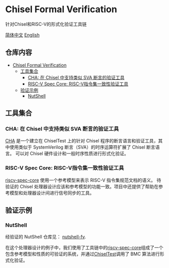 # Chisel Formal Verification

针对Chisel和RISC-V的形式化验证工具链

[简体中文](./README_CN.md) [English](./README.md)

## 仓库内容 <!-- omit in toc -->

- [Chisel Formal Verification](#chisel-formal-verification)
  - [工具集合](#工具集合)
    - [CHA: 在 Chisel 中支持类似 SVA 断言的验证工具](#cha-在-chisel-中支持类似-sva-断言的验证工具)
    - [RISC-V Spec Core: RISC-V指令集一致性验证工具](#risc-v-spec-core-risc-v指令集一致性验证工具)
  - [验证示例](#验证示例)
    - [NutShell](#nutshell)

## 工具集合

### CHA: 在 Chisel 中支持类似 SVA 断言的验证工具

[CHA](https://github.com/iscas-tis/CHA) 是一个建立在 ChiselTest 上的针对 Chisel 程序的断言语言和验证工具，其中使用类似于 SystemVerilog 断言（SVA）的时序运算符扩展了 Chisel 断言语言。
可以对 Chisel 硬件设计和一般时序性质进行形式化验证。

### RISC-V Spec Core: RISC-V指令集一致性验证工具

[riscv-spec-core](https://github.com/iscas-tis/riscv-spec-core) 使用一个参考模型来表示 RISC-V 指令集规范文档的语义。
待验证的 Chisel 处理器设计应该和参考模型的功能一致。项目中还提供了帮助在参考模型和处理器设计间进行信号同步的工具。

## 验证示例

### NutShell

经验证的 NutShell 仓库见： [nutshell-fv](https://github.com/iscas-tis/nutshell-fv).

在这个处理器设计的例子中，我们使用了工具链中的[riscv-spec-core](https://github.com/iscas-tis/riscv-spec-core)组成了一个包含参考模型和性质的可验证的系统，并通过[ChiselTest](https://github.com/ucb-bar/chiseltest)调用了 BMC 算法进行形式化验证。
